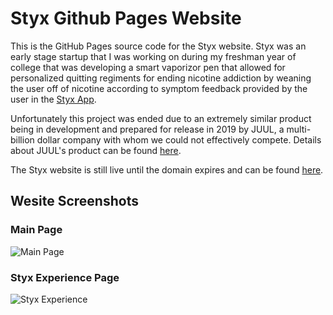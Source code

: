 # Styx Github Pages Website

This is the GitHub Pages source code for the Styx website. Styx was an early stage startup that I was working on during my freshman year of college that was developing a smart vaporizor pen that allowed for personalized quitting regiments for ending nicotine addiction by weaning the user off of nicotine according to symptom feedback provided by the user in the [Styx App](https://github.com/camm73/Styx).

Unfortunately this project was ended due to an extremely similar product being in development and prepared for release in 2019 by JUUL, a multi-billion dollar company with whom we could not effectively compete. Details about JUUL's product can be found [here](https://www.ft.com/content/07eb3e20-72bf-11e9-bbfb-5c68069fbd15).


The Styx website is still live until the domain expires and can be found [here](https://styxhealth.com).

## Wesite Screenshots

### Main Page

![Main Page](https://y8gbsw.by.files.1drv.com/y4mcFtkd5_BIoXjYRvBf-T8Vx2IJIew2BOoFnOcpmVmYUbhE31G1WSWphvuOKfiaUPRZfyFKYuL-R3fhBWMg7Lhzhgz4FvKxyFxjdGes4P1aZEO0XXjJt01F-g7cPFZ5TAbYYUigne2rX7VtbB54-H6WwbnTrrRNxBg_xvXP3fOBz1tALsQBGF1MWV95FrXBIZPIvbfi7p_APUYJ-3W-mjb8Q?width=2880&height=5510&cropmode=none)


### Styx Experience Page

![Styx Experience](https://yez0qa.by.files.1drv.com/y4mlUFy37sis0UU_BO2s5QFtZCiLsfzovnJsS1Q6D_RXYVn-ktqBMp3sr6EXXQL3ZVDNkoIIxlYn1wBoAGpDHXTjkHB56mI6oT60w8btnyn0FiYJrZeG5S6Ghz4E8TUxIRnOUR5oqRSDSyXH82hD7xRnTx4gVveRYBiw7YlJTP8X1dHycIwXx78wSLSelzbGIXBiKcsySPKFHQjPu75VXSyXw?width=2880&height=6936&cropmode=none)

